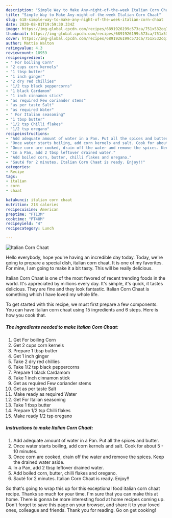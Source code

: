 ```yaml
---
description: "Simple Way to Make Any-night-of-the-week Italian Corn Chaat"
title: "Simple Way to Make Any-night-of-the-week Italian Corn Chaat"
slug: 618-simple-way-to-make-any-night-of-the-week-italian-corn-chaat
date: 2020-08-01T19:59:30.334Z
image: https://img-global.cpcdn.com/recipes/6891926199c573ca/751x532cq70/italian-corn-chaat-recipe-main-photo.jpg
thumbnail: https://img-global.cpcdn.com/recipes/6891926199c573ca/751x532cq70/italian-corn-chaat-recipe-main-photo.jpg
cover: https://img-global.cpcdn.com/recipes/6891926199c573ca/751x532cq70/italian-corn-chaat-recipe-main-photo.jpg
author: Mattie Walton
ratingvalue: 4.3
reviewcount: 18959
recipeingredient:
- " For boiling Corn"
- "2 cups corn kernels"
- "1 tbsp butter"
- "1 inch ginger"
- "2 dry red chillies"
- "1/2 tsp black peppercorns"
- "1 black Cardamom"
- "1 inch cinnamon stick"
- "as required Few coriander stems"
- "as per taste Salt"
- "as required Water"
- " For Italian seasoning"
- "1 tbsp butter"
- "1/2 tsp Chilli flakes"
- "1/2 tsp oregano"
recipeinstructions:
- "Add adequate amount of water in a Pan. Put all the spices and butter."
- "Once water starts boiling, add corn kernels and salt. Cook for about 5 - 10 minutes."
- "Once corn are cooked, drain off the water and remove the spices. Keep the drained water aside."
- "In a Pan, add 2 tbsp leftover drained water."
- "Add boiled corn, butter, chilli flakes and oregano."
- "Sauté for 2 minutes. Italian Corn Chaat is ready. Enjoy!!"
categories:
- Recipe
tags:
- italian
- corn
- chaat

katakunci: italian corn chaat 
nutrition: 218 calories
recipecuisine: American
preptime: "PT13M"
cooktime: "PT48M"
recipeyield: "4"
recipecategory: Lunch

---
```



![Italian Corn Chaat](https://img-global.cpcdn.com/recipes/6891926199c573ca/751x532cq70/italian-corn-chaat-recipe-main-photo.jpg)

Hello everybody, hope you're having an incredible day today. Today, we're going to prepare a special dish, italian corn chaat. It is one of my favorites. For mine, I am going to make it a bit tasty. This will be really delicious.

Italian Corn Chaat is one of the most favored of recent trending foods in the world. It's appreciated by millions every day. It's simple, it's quick, it tastes delicious. They are fine and they look fantastic. Italian Corn Chaat is something which I have loved my whole life.




To get started with this recipe, we must first prepare a few components. You can have italian corn chaat using 15 ingredients and 6 steps. Here is how you cook that.

<!--inarticleads1-->

##### The ingredients needed to make Italian Corn Chaat:

1. Get  For boiling Corn
1. Get 2 cups corn kernels
1. Prepare 1 tbsp butter
1. Get 1 inch ginger
1. Take 2 dry red chillies
1. Take 1/2 tsp black peppercorns
1. Prepare 1 black Cardamom
1. Take 1 inch cinnamon stick
1. Get as required Few coriander stems
1. Get as per taste Salt
1. Make ready as required Water
1. Get  For Italian seasoning
1. Take 1 tbsp butter
1. Prepare 1/2 tsp Chilli flakes
1. Make ready 1/2 tsp oregano




<!--inarticleads2-->

##### Instructions to make Italian Corn Chaat:

1. Add adequate amount of water in a Pan. Put all the spices and butter.
1. Once water starts boiling, add corn kernels and salt. Cook for about 5 - 10 minutes.
1. Once corn are cooked, drain off the water and remove the spices. Keep the drained water aside.
1. In a Pan, add 2 tbsp leftover drained water.
1. Add boiled corn, butter, chilli flakes and oregano.
1. Sauté for 2 minutes. Italian Corn Chaat is ready. Enjoy!!




So that's going to wrap this up for this exceptional food italian corn chaat recipe. Thanks so much for your time. I'm sure that you can make this at home. There is gonna be more interesting food at home recipes coming up. Don't forget to save this page on your browser, and share it to your loved ones, colleague and friends. Thank you for reading. Go on get cooking!
